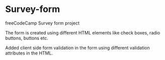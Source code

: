 # Survey-form
freeCodeCamp Survey form project

The form is created using different HTML elements like check boxes, radio buttons, buttons etc.

Added client side form validation in the form using different validation attributes in the HTML.
